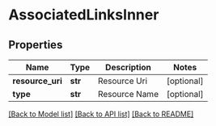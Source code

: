 # AssociatedLinksInner

## Properties
Name | Type | Description | Notes
------------ | ------------- | ------------- | -------------
**resource_uri** | **str** | Resource Uri | [optional] 
**type** | **str** | Resource Name | [optional] 

[[Back to Model list]](../README.md#documentation-for-models) [[Back to API list]](../README.md#documentation-for-api-endpoints) [[Back to README]](../README.md)


